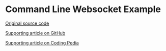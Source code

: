 # Command Line Websocket Example

[Original source code](https://github.com/benas/web-socket-lab)

[Supporting article on GitHub](http://benas.github.io/2016/02/21/using-the-java-api-for-webSocket-to-create-a-chat-server.html)


[Supporting article on Coding Pedia](http://www.codingpedia.org/benas/using-the-java-api-for-webSocket-to-create-a-chat-server.html)



